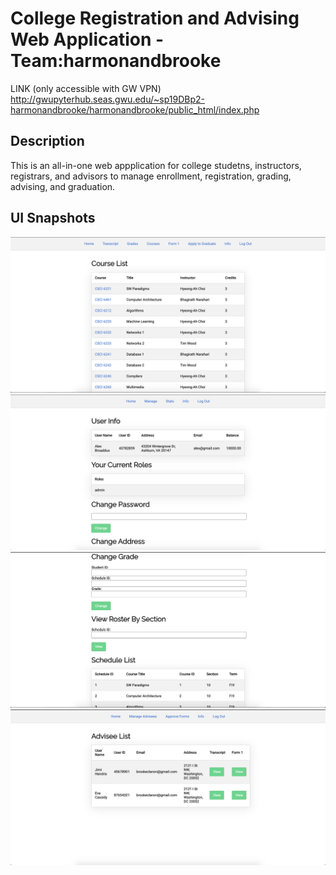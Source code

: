 ﻿# College Registration and Advising Web Application - Team:harmonandbrooke
LINK (only accessible with GW VPN)
http://gwupyterhub.seas.gwu.edu/~sp19DBp2-harmonandbrooke/harmonandbrooke/public_html/index.php

## Description
This is an all-in-one web appplication for college studetns, instructors, registrars, and advisors to manage enrollment, registration, grading, advising, and graduation.

## UI Snapshots
![UI Snapshot 1](https://github.com/brookeclaroni/College-Registration-And-Advising/blob/master/UI%20Snapshot%201.png)
![UI Snapshot 2](https://github.com/brookeclaroni/College-Registration-And-Advising/blob/master/UI%20Snapshot%202.png)
![UI Snapshot 3](https://github.com/brookeclaroni/College-Registration-And-Advising/blob/master/UI%20Snapshot%203.png)
![UI Snapshot 4](https://github.com/brookeclaroni/College-Registration-And-Advising/blob/master/UI%20Snapshot%204.png)
